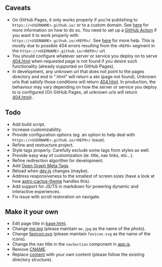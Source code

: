 ## Caveats

- On GitHub Pages, it only works properly if you're publishing to `https://<USERNAME>.github.io/` or to a custom domain. See [here](https://docs.github.com/en/pages/quickstart) for more information on how to do so. You need to set up a [GitHub Action](https://docs.github.com/en/actions) if you want it to work properly with `https://<USERNAME>.github.io/<REPO>/`. See [here](https://vitejs.dev/guide/static-deploy#github-pages) for more help. This is mostly due to possible 404 errors resulting from the `<REPO>` segment in the `https://<USERNAME>.github.io/<REPO>/` url.
- You should configure whatever server or service you deploy on to serve [404.html](404.html) when requested page is not found if you desire such functionality (already supported on GitHub Pages).
- In development, any unknown url that does not point to the pages directory and end in ".html" will return a `404` (page not found). Unknown urls that satisfy those conditions will return [404.html](404.html). In production, the behaviour may vary depending on how the server or service you deploy to is configured (On GitHub Pages, all unknown urls will return [404.html](404.html)).

## Todo

- Add build script.
- Increase customizability.
- Provide configuration options (eg. an option to help deal with `https://<USERNAME>.github.io/<REPO>/` issue).
- Refine and restructure project.
- Style tags properly. Carefully exclude some tags from styles as well.
- Provide easy way of customization (ie. title, nav links, etc...).
- Refine redirection algorithm for development.
- Add [Open Graph Meta Tags](https://ahrefs.com/blog/open-graph-meta-tags/).
- Reload when [dev.js](dev.js) changes (maybe).
- Address responsiveness to the smallest of screen sizes (have a look at how [astro-cactus-theme](https://astro-theme-cactus.netlify.app/) handles this).
- Add support for JS/TS in markdown for powering dynamic and interactive experiences.
- Fix issue with scroll restoration on navigate.

## Make it your own

- Edit page title in [base.html](base.html).
- Change [me.jpg](/assets/photos/me.jpg) (please maintain `me.jpg` as the name of the photo).
- Change [favicon.svg](/assets/icons/favicon.svg) (please maintain `favicon.svg` as the name of the icons).
- Change the nav title in the `navSection` component in [app.js](app.js).
- Remove [CNAME](CNAME).
- Replace [content](content) with your own content (please follow the existing directory structure).
